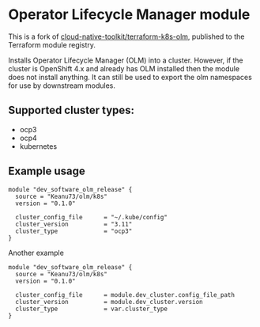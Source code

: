 # Operator Lifecycle Manager module

This is a fork of [cloud-native-toolkit/terraform-k8s-olm](https://github.com/cloud-native-toolkit/terraform-k8s-olm), published to the Terraform module registry.

Installs Operator Lifecycle Manager (OLM) into a cluster. However, if the cluster is OpenShift 4.x
and already has OLM installed then the module does not install anything. It can still be used to export
the olm namespaces for use by downstream modules.

## Supported cluster types:

* ocp3
* ocp4
* kubernetes

## Example usage

```hcl-terraform
module "dev_software_olm_release" {
  source = "Keanu73/olm/k8s"
  version = "0.1.0"

  cluster_config_file      = "~/.kube/config"
  cluster_version          = "3.11"
  cluster_type             = "ocp3"
}
```

Another example

```hcl-terraform
module "dev_software_olm_release" {
  source = "Keanu73/olm/k8s"
  version = "0.1.0"

  cluster_config_file      = module.dev_cluster.config_file_path
  cluster_version          = module.dev_cluster.version
  cluster_type             = var.cluster_type
}
```
